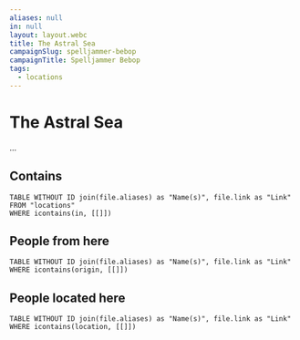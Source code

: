 ```yaml
---
aliases: null
in: null
layout: layout.webc
title: The Astral Sea
campaignSlug: spelljammer-bebop
campaignTitle: Spelljammer Bebop
tags:
  - locations
---
```

# The Astral Sea

...

## Contains
```dataview
TABLE WITHOUT ID join(file.aliases) as "Name(s)", file.link as "Link"
FROM "locations"
WHERE icontains(in, [[]])
```

## People from here

```dataview
TABLE WITHOUT ID join(file.aliases) as "Name(s)", file.link as "Link"
WHERE icontains(origin, [[]])
```

## People located here

```dataview
TABLE WITHOUT ID join(file.aliases) as "Name(s)", file.link as "Link"
WHERE icontains(location, [[]])
```
